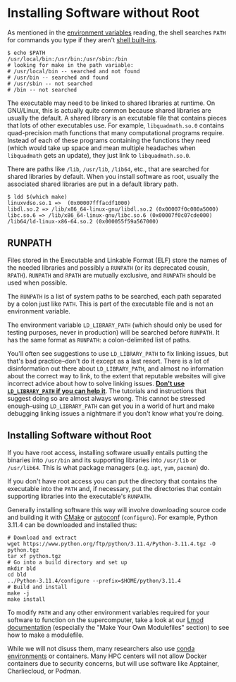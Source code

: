 ---
---

# Installing Software without Root

As mentioned in the [environment variables](environment-variables.md#defining-environment-variables) reading, the shell searches `PATH` for commands you type if they aren't <a href="https://www.gnu.org/software/bash/manual/html_node/Bash-Builtins.html" title="See the 'SHELL BUILTIN COMMANDS' section of the bash man page">shell built-ins</a>.

```shell
$ echo $PATH
/usr/local/bin:/usr/bin:/usr/sbin:/bin
# looking for make in the path variable:
# /usr/local/bin -- searched and not found
# /usr/bin -- searched and found
# /usr/sbin -- not searched
# /bin -- not searched
```

The executable may need to be linked to shared libraries at runtime. On GNU/Linux, this is actually quite common because shared libraries are usually the default. A shared library is an excutable file that contains pieces that lots of other executables use. For example, `libquadmath.so.0` contains quad-precision math functions that many computational programs require. Instead of each of these programs containing the functions they need (which would take up space and mean multiple headaches when `libquadmath` gets an update), they just link to `libquadmath.so.0`.

There are paths like `/lib`, `/usr/lib`, `/lib64`, etc., that are searched for shared libraries by default. When you install software as root, usually the associated shared libraries are put in a default library path.

```shell
$ ldd $(which make)
linuxvdso.so.1 =>  (0x00007fffacdf1000)
libdl.so.2 => /lib/x86_64-linux-gnu/libdl.so.2 (0x00007f0c080a5000)
libc.so.6 => /lib/x86_64-linux-gnu/libc.so.6 (0x00007f0c07cde000)
/lib64/ld-linux-x86-64.so.2 (0x000055f59a567000)
```

## RUNPATH

Files stored in the Executable and Linkable Format (ELF) store the names of the needed libraries and possibly a `RUNPATH` (or its deprecated cousin, `RPATH`). `RUNPATH` and `RPATH` are mutually exclusive, and `RUNPATH` should be used when possible.

The `RUNPATH` is a list of system paths to be searched, each path separated by a colon just like `PATH`. This is part of the executable file and is not an environment variable.

The environment variable `LD_LIBRARY_PATH` (which should only be used for testing purposes, never in production) will be searched before `RUNPATH`. It has the same format as `RUNPATH`: a colon-delimited list of paths.

You'll often see suggestions to use `LD_LIBRARY_PATH` to fix linking issues, but that's bad practice–don't do it except as a last resort. There is a lot of disinformation out there about `LD_LIBRARY_PATH`, and almost no information about the correct way to link, to the extent that reputable websites will give incorrect advice about how to solve linking issues. **[Don't use `LD_LIBRARY_PATH` if you can help it](https://rc.byu.edu/wiki/index.php?page=Levi%27s+RUN_PATH+article)**. The tutorials and instructions that suggest doing so are almost always wrong. This cannot be stressed enough–using `LD_LIBRARY_PATH` can get you in a world of hurt and make debugging linking issues a nightmare if you don't know what you're doing.



## Installing Software without Root

If you have root access, installing software usually entails putting the binaries into `/usr/bin` and its supporting libraries into `/usr/lib` or `/usr/lib64`. This is what package managers (e.g. `apt`, `yum`, `pacman`) do. 

If you don't have root access you can put the directory that contains the executable into the `PATH` and, if necessary, put the directories that contain supporting libraries into the executable's `RUNPATH`.

Generally installing software this way will involve downloading source code and building it with [CMake](make-and-cmake.md#cmake) or [autoconf](https://www.gnu.org/software/autoconf/) (`configure`). For example, Python 3.11.4 can be downloaded and installed thus:

```shell
# Download and extract
wget https://www.python.org/ftp/python/3.11.4/Python-3.11.4.tgz -O python.tgz
tar xf python.tgz
# Go into a build directory and set up
mkdir bld
cd bld
../Python-3.11.4/configure --prefix=$HOME/python/3.11.4
# Build and install
make -j
make install
```

To modify `PATH` and any other environment variables required for your software to function on the supercomputer, take a look at our [Lmod documentation](https://rc.byu.edu/wiki/?id=Environment+Modules) (especially the "Make Your Own Modulefiles" section) to see how to make a modulefile.

While we will not disuss them, many researchers also use [conda environments](https://rc.byu.edu/wiki/?id=Conda+Environments) or containers. Many HPC centers will not allow Docker containers due to security concerns, but will use software like Apptainer, Charliecloud, or Podman.